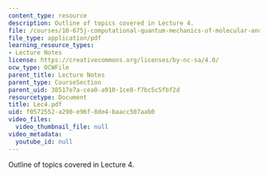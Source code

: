 ```yaml
---
content_type: resource
description: Outline of topics covered in Lecture 4.
file: /courses/10-675j-computational-quantum-mechanics-of-molecular-and-extended-systems-fall-2004/f0572552a290e96f8de4baacc507aab0_Lec4.pdf
file_type: application/pdf
learning_resource_types:
- Lecture Notes
license: https://creativecommons.org/licenses/by-nc-sa/4.0/
ocw_type: OCWFile
parent_title: Lecture Notes
parent_type: CourseSection
parent_uid: 38517e7a-cea0-a910-1ce8-f7bc5c5fbf2d
resourcetype: Document
title: Lec4.pdf
uid: f0572552-a290-e96f-8de4-baacc507aab0
video_files:
  video_thumbnail_file: null
video_metadata:
  youtube_id: null
---
```

Outline of topics covered in Lecture 4.